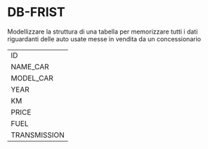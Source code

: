 # DB-FRIST

Modellizzare la struttura di una tabella per memorizzare
tutti i dati riguardanti delle auto usate messe in vendita
da un concessionario

|              |
| ------------ |
| ID           |
| NAME_CAR     |
| MODEL_CAR    |
| YEAR         |
| KM           |
| PRICE        |
| FUEL         |
| TRANSMISSION |
